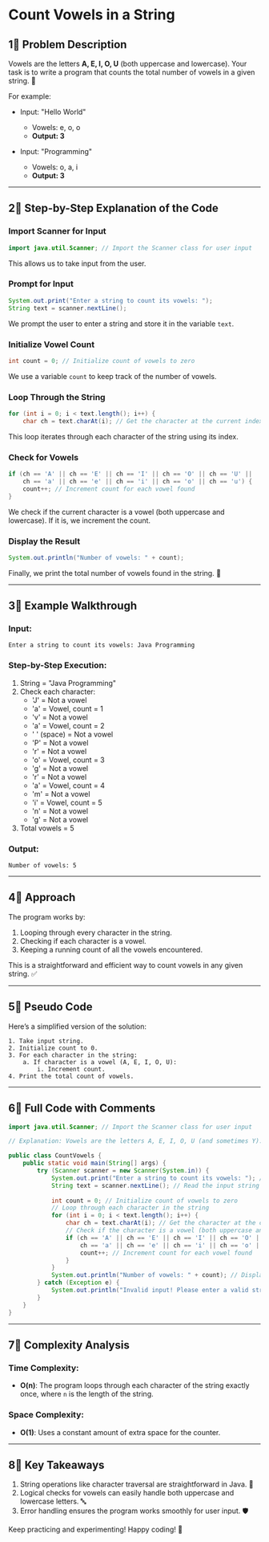 # Count Vowels in a String

## 1⃣ **Problem Description**

Vowels are the letters **A, E, I, O, U** (both uppercase and lowercase). Your task is to write a program that counts the total number of vowels in a given string. 🌟

For example:
- Input: "Hello World"
  - Vowels: e, o, o
  - **Output: 3**

- Input: "Programming"
  - Vowels: o, a, i
  - **Output: 3**

---

## 2⃣ **Step-by-Step Explanation of the Code**

### Import Scanner for Input
```java
import java.util.Scanner; // Import the Scanner class for user input
```
This allows us to take input from the user.

### Prompt for Input
```java
System.out.print("Enter a string to count its vowels: ");
String text = scanner.nextLine();
```
We prompt the user to enter a string and store it in the variable `text`.

### Initialize Vowel Count
```java
int count = 0; // Initialize count of vowels to zero
```
We use a variable `count` to keep track of the number of vowels.

### Loop Through the String
```java
for (int i = 0; i < text.length(); i++) {
    char ch = text.charAt(i); // Get the character at the current index
```
This loop iterates through each character of the string using its index.

### Check for Vowels
```java
if (ch == 'A' || ch == 'E' || ch == 'I' || ch == 'O' || ch == 'U' ||
    ch == 'a' || ch == 'e' || ch == 'i' || ch == 'o' || ch == 'u') {
    count++; // Increment count for each vowel found
}
```
We check if the current character is a vowel (both uppercase and lowercase). If it is, we increment the count.

### Display the Result
```java
System.out.println("Number of vowels: " + count);
```
Finally, we print the total number of vowels found in the string. 🎉

---

## 3⃣ **Example Walkthrough**

### Input:
```
Enter a string to count its vowels: Java Programming
```

### Step-by-Step Execution:
1. String = "Java Programming"
2. Check each character:
   - 'J' = Not a vowel
   - 'a' = Vowel, count = 1
   - 'v' = Not a vowel
   - 'a' = Vowel, count = 2
   - ' ' (space) = Not a vowel
   - 'P' = Not a vowel
   - 'r' = Not a vowel
   - 'o' = Vowel, count = 3
   - 'g' = Not a vowel
   - 'r' = Not a vowel
   - 'a' = Vowel, count = 4
   - 'm' = Not a vowel
   - 'i' = Vowel, count = 5
   - 'n' = Not a vowel
   - 'g' = Not a vowel
3. Total vowels = 5

### Output:
```
Number of vowels: 5
```

---

## 4⃣ **Approach**
The program works by:
1. Looping through every character in the string.
2. Checking if each character is a vowel.
3. Keeping a running count of all the vowels encountered.

This is a straightforward and efficient way to count vowels in any given string. ✅

---

## 5⃣ **Pseudo Code**
Here’s a simplified version of the solution:
```
1. Take input string.
2. Initialize count to 0.
3. For each character in the string:
    a. If character is a vowel (A, E, I, O, U):
        i. Increment count.
4. Print the total count of vowels.
```

---

## 6⃣ **Full Code with Comments**
```java
import java.util.Scanner; // Import the Scanner class for user input

// Explanation: Vowels are the letters A, E, I, O, U (and sometimes Y). Counting the vowels in a string involves checking each character to see if it is a vowel.

public class CountVowels {
    public static void main(String[] args) {
        try (Scanner scanner = new Scanner(System.in)) {
            System.out.print("Enter a string to count its vowels: "); // Prompt user for input
            String text = scanner.nextLine(); // Read the input string
            
            int count = 0; // Initialize count of vowels to zero
            // Loop through each character in the string
            for (int i = 0; i < text.length(); i++) {
                char ch = text.charAt(i); // Get the character at the current index
                // Check if the character is a vowel (both uppercase and lowercase)
                if (ch == 'A' || ch == 'E' || ch == 'I' || ch == 'O' || ch == 'U' ||
                    ch == 'a' || ch == 'e' || ch == 'i' || ch == 'o' || ch == 'u') {
                    count++; // Increment count for each vowel found
                }
            }
            System.out.println("Number of vowels: " + count); // Display the count of vowels
        } catch (Exception e) {
            System.out.println("Invalid input! Please enter a valid string.");
        }
    }
}
```

---

## 7⃣ **Complexity Analysis**

### Time Complexity:
- **O(n)**: The program loops through each character of the string exactly once, where `n` is the length of the string.

### Space Complexity:
- **O(1)**: Uses a constant amount of extra space for the counter.

---

## 8⃣ **Key Takeaways**
1. String operations like character traversal are straightforward in Java. 🧵
2. Logical checks for vowels can easily handle both uppercase and lowercase letters. 🔤
3. Error handling ensures the program works smoothly for user input. 🛡️

Keep practicing and experimenting! Happy coding! 🚀

